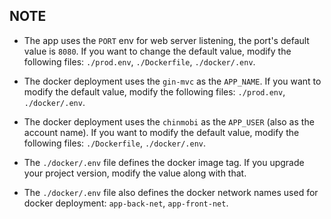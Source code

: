 ## NOTE

* The app uses the `PORT` env for web server listening, the port's default value is `8080`. If you want to change the default value, modify the following files: `./prod.env`, `./Dockerfile`, `./docker/.env`.

* The docker deployment uses the `gin-mvc` as the `APP_NAME`. If you want to modify the default value, modify the following files: `./prod.env`, `./docker/.env`.

* The docker deployment uses the `chinmobi` as the `APP_USER` (also as the account name). If you want to modify the default value, modify the following files: `./Dockerfile`, `./docker/.env`.

* The `./docker/.env` file defines the docker image tag. If you upgrade your project version, modify the value along with that.

* The `./docker/.env` file also defines the docker network names used for docker deployment: `app-back-net`, `app-front-net`.
